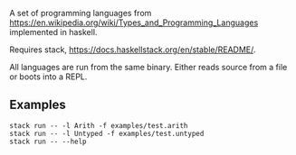 A set of programming languages from https://en.wikipedia.org/wiki/Types_and_Programming_Languages implemented in haskell.

Requires stack, https://docs.haskellstack.org/en/stable/README/.

All languages are run from the same binary. Either reads source from a file or boots into a REPL.

## Examples
```
stack run -- -l Arith -f examples/test.arith
stack run -- -l Untyped -f examples/test.untyped
stack run -- --help
```
